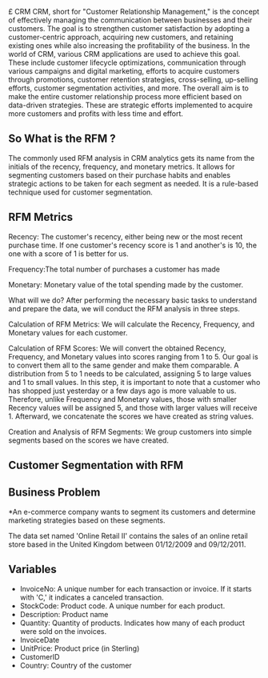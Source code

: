 £ CRM
CRM, short for "Customer Relationship Management," is the concept of effectively managing the communication between businesses and their customers. The goal is to strengthen customer satisfaction by adopting a customer-centric approach, acquiring new customers, and retaining existing ones while also increasing the profitability of the business. In the world of CRM, various CRM applications are used to achieve this goal. These include customer lifecycle optimizations, communication through various campaigns and digital marketing, efforts to acquire customers through promotions, customer retention strategies, cross-selling, up-selling efforts, customer segmentation activities, and more. The overall aim is to make the entire customer relationship process more efficient based on data-driven strategies. These are strategic efforts implemented to acquire more customers and profits with less time and effort.

## So What is the RFM ?
The commonly used RFM analysis in CRM analytics gets its name from the initials of the recency, frequency, and monetary metrics. It allows for segmenting customers based on their purchase habits and enables strategic actions to be taken for each segment as needed. It is a rule-based technique used for customer segmentation.

## RFM Metrics
Recency: The customer's recency, either being new or the most recent purchase time. If one customer's recency score is 1 and another's is 10, the one with a score of 1 is better for us.

Frequency:The total number of purchases a customer has made

Monetary: Monetary value of the total spending made by the customer.

What will we do?
After performing the necessary basic tasks to understand and prepare the data, we will conduct the RFM analysis in three steps.

Calculation of RFM Metrics: We will calculate the Recency, Frequency, and Monetary values for each customer.

Calculation of RFM Scores: We will convert the obtained Recency, Frequency, and Monetary values into scores ranging from 1 to 5. Our goal is to convert them all to the same gender and make them comparable. A distribution from 5 to 1 needs to be calculated, assigning 5 to large values and 1 to small values. In this step, it is important to note that a customer who has shopped just yesterday or a few days ago is more valuable to us. Therefore, unlike Frequency and Monetary values, those with smaller Recency values will be assigned 5, and those with larger values will receive 1. Afterward, we concatenate the scores we have created as string values.

Creation and Analysis of RFM Segments: We group customers into simple segments based on the scores we have created.

## Customer Segmentation with RFM
## Business Problem
*An e-commerce company wants to segment its customers and determine marketing strategies based on these segments.

The data set named 'Online Retail II' contains the sales of an online retail store based in the United Kingdom between 01/12/2009 and 09/12/2011.

## Variables
- InvoiceNo: A unique number for each transaction or invoice. If it starts with 'C,' it indicates a canceled transaction.
- StockCode: Product code. A unique number for each product.
- Description: Product name
- Quantity: Quantity of products. Indicates how many of each product were sold on the invoices.
- InvoiceDate
- UnitPrice: Product price (in Sterling)
- CustomerID
- Country: Country of the customer
